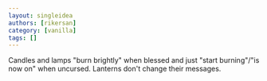 ```yaml
---
layout: singleidea
authors: [rikersan]
category: [vanilla]
tags: []
---
```

Candles and lamps "burn brightly" when blessed and just "start burning"/"is now on" when uncursed. Lanterns don't change their messages.
